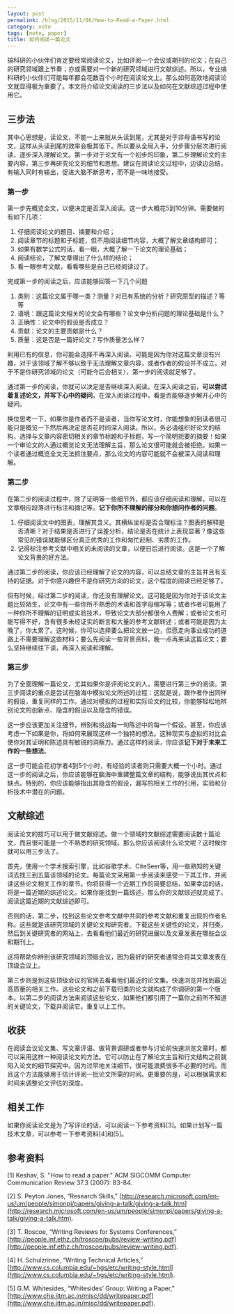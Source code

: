 ```yaml
---
layout: post
permalink: /blog/2015/11/08/How-to-Read-a-Paper.html
category: note
tags: [note, paper]
title: 如何阅读一篇论文
---
```


搞科研的小伙伴们肯定要经常阅读论文，比如评阅一个会议或期刊的论文；在自己的研究领域跟上节奏；亦或需要对一个新的研究领域进行文献综述。所以，专业搞科研的小伙伴们可能每年都会花数百个小时在阅读论文上。那么如何高效地阅读论文就显得极为重要了。本文将介绍论文阅读的三步法以及如何在文献综述过程中使用它。

## 三步法

其中心思想是，读论文，不能一上来就从头读到尾，尤其是对于非母语书写的论文，这样从头读到尾的效率会极其低下。所以要从全局入手，分步骤分层次进行阅读，逐步深入理解论文。第一步对于论文有一个初步的印象，第二步理解论文的主要内容，第三步再研究论文的细节和思想。建议在阅读论文过程中，边读边总结，有输入同时有输出，促进大脑不断思考，而不是一味地接受。

### 第一步

第一步先概览全文，以便决定是否深入阅读。这一步大概花5到10分钟。需要做的有如下几项：

1. 仔细阅读论文的题目、摘要和介绍；
2. 阅读章节的标题和子标题，但不用阅读细节内容，大概了解文章结构即可；
3. 如果有数学公式的话，看一眼，大概了解一下论文的理论基础；
4. 阅读结论，了解文章得出了什么样的结论；
5. 看一眼参考文献，看看哪些是自己已经阅读过了。

完成第一步的阅读之后，应该能够回答一下几个问题

1. 类别：这篇论文属于哪一类？测量？对已有系统的分析？研究原型的描述？等等
2. 语境：跟这篇论文相关的论文会有哪些？论文中分析问题的理论基础是什么？
3. 正确性：论文中的假设是否成立？
4. 贡献：论文的主要贡献是什么？
5. 质量：这是否是一篇好论文？写作质量怎么样？

利用已有的信息，你可能会选择不再深入阅读。可能是因为你对这篇文章没有兴趣，对于该领域了解不够以致于无法理解文章内容，或者作者的假设并不成立。对于不是你研究领域的论文（可能今后会相关），第一步的阅读就足够了。

通过第一步的阅读，你就可以决定是否继续深入阅读。在深入阅读之前，**可以尝试着复述论文，并写下心中的疑问**，在深入阅读过程中，看是否能够逐步解开心中的疑问。

换位思考一下，如果你是作者而不是读者，当你写论文时，你能想象的到读者很可能只是概览一下然后再决定是否花时间深入阅读。所以，务必请组织好论文的结构，选择与文章内容密切相关的章节标题和子标题，写一个简明扼要的摘要！如果一个审论文的人通过概览论文无法理解主旨，那么论文很可能就会被拒绝。如果一个读者通过概览全文无法抓住要点，那么论文的内容可能就不会被深入阅读和理解。

### 第二步

在第二步的阅读过程中，除了证明等一些细节外，都应该仔细阅读和理解，可以在文章相应段落进行标注和摘记等。**记下你所不理解的部分和你想问作者的问题**。

1. 仔细阅读文中的图表，理解其含义。其横纵坐标是否合理标注？图表的解释是否清晰？对于结果是否进行了误差分析，结论是否在统计上表现显著？像这些常见的错误就能够区分真正优秀的工作和匆忙赶制、劣质的工作。
2. 记得标注参考文献中相关的未阅读的文章，以便日后进行阅读。这是一个了解论文背景的好方法。

通过第二步的阅读，你应该已经理解了论文的内容，可以总结文章的主旨并且有支持的证据。对于你感兴趣但不是你研究方向的论文，这个程度的阅读已经足够了。

但有时候，经过第二步的阅读，你还没有理解论文。这可能是因为你对于该论文主题比较陌生，论文中有一些你所不熟悉的术语和首字母缩写等；或者作者可能用了一种你所不理解的证明或实验技术，导致论文大部分都很令人费解；或者论文也可能写得不好，含有很多未经证实的断言和大量的参考文献转述；或者可能是因为太晚了，你太累了。这时候，你可以选择要么把论文放一边，但愿走向事业成功的道路上不需要理解这些材料；要么先阅读一些背景资料，晚一点再来读这篇论文；要么坚持继续往下读，再深入阅读和理解。

### 第三步

为了全面理解一篇论文，尤其如果你是评阅论文的人，需要进行第三步的阅读。第三步阅读的重点是尝试在脑海中模拟论文所述的过程：这就是说，跟作者作出同样的假设，重复同样的工作。通过对模拟的过程和实际论文的比较，你能够轻松地辨别论文的创新点、隐含的假设以及隐含的错误。

这一步应该更加关注细节，辨别和挑战每一句陈述中的每一个假设。甚至，你应该考虑一下如果是你，将如何来展现这样一个独特的想法。这种现实与虚拟的对比会使你对其证明和陈述具有敏锐的洞察力。通过这样的阅读，你应该**记下对于未来工作的一些想法**。

这一步可能会花初学者4到5个小时，有经验的读者则只需要大概一个小时。通过这一步的阅读之后，你应该能够在脑海中重建整篇文章的结构，能够说出其优点和缺点。特别的，你应该能够指出其隐含的假设，漏写的相关工作的引用，实验和分析技术中潜在的问题。

## 文献综述

阅读论文的技巧可以用于做文献综述。做一个领域的文献综述需要阅读数十篇论文，而且很可能是一个不熟悉的研究领域。那么你应该阅读什么论文呢？这时候你就可以用三步法了。

首先，使用一个学术搜索引擎，比如谷歌学术、CiteSeer等，用一些熟知的关键词去找三到五篇该领域的论文。每篇论文采用第一步阅读来感受一下其工作，并阅读这些论文相关工作的章节。你将获得一个近期工作的简要总结，如果幸运的话，将是一篇近期的综述论文。如果你能找到一篇综述，那么你的文献综述就完成了。阅读这篇近期的文献综述即可。

否则的话，第二步，找到这些论文参考文献中共同的参考文献和重复出现的作者名称。这些就是该研究领域的关键论文和研究者。下载这些关键性的论文，并归类。然后到关键研究者的网站上，去看看他们最近的研究进展以及文章发表在哪些会议和期刊上。

这将帮助你辨别该研究领域的顶级会议，因为最好的研究者通常会将其文章发表在顶级会议上。

第三步则是到这些顶级会议的官网去看看他们最近的论文集。快速浏览并找到最近高质量的相关工作。这些论文和之前下载归类的论文就构成了你调研的第一个版本。以第二步的阅读方法来阅读这些论文，如果他们都引用了一篇你之前所不知道的关键论文，下载并阅读它。重复以上工作。

## 收获

在阅读会议论文集、写文章评语、做背景调研或者参与讨论前快速浏览文章时，都可以采用这样一种阅读论文的方法。它可以防止在了解论文主旨和行文结构之前就陷入论文的细节探究中。因为过早地关注细节，很可能浪费很多不必要的时间。而且这个方法能够用于估计评阅一批论文所需的时间。更重要的是，可以根据需求和时间来调整论文评估的深度。

## 相关工作

如果你阅读论文是为了写评论的话，可以阅读一下参考资料[3]。如果计划写一篇技术文章，可以参考一下参考资料[4]和[5]。

## 参考资料
[1] Keshav, S. "How to read a paper." ACM SIGCOMM Computer Communication Review 37.3 (2007): 83-84.

[2] S. Peyton Jones, “Research Skills,”
[http://research.microsoft.com/en-us/um/people/simonpj/papers/giving-a-talk/giving-a-talk.htm](http://research.microsoft.com/en-us/um/people/simonpj/papers/giving-a-talk/giving-a-talk.htm).

[3] T. Roscoe, “Writing Reviews for Systems Conferences,”
[http://people.inf.ethz.ch/troscoe/pubs/review-writing.pdf](http://people.inf.ethz.ch/troscoe/pubs/review-writing.pdf).

[4] H. Schulzrinne, “Writing Technical Articles,”
[http://www.cs.columbia.edu/~hgs/etc/writing-style.html](http://www.cs.columbia.edu/~hgs/etc/writing-style.html).

[5] G.M. Whitesides, “Whitesides’ Group: Writing a
Paper,” [http://www.che.iitm.ac.in/misc/dd/writepaper.pdf](http://www.che.iitm.ac.in/misc/dd/writepaper.pdf).
